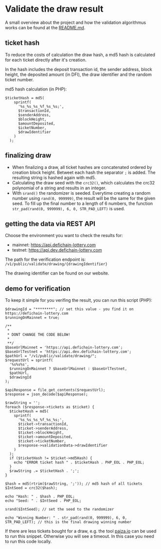 # Validate the draw result

A small overview about the project and how the validation algorithmus works can be found at the [README.md](README.MD).

## ticket hash

To reduce the costs of calculation the draw hash, a md5 hash is calculated for each ticket directly after it's creation.

In the hash includes the deposit transaction id, the sender address, block height, the deposited amount (in DFI), the draw identifier and the random ticket number.

md5 hash calculation (in PHP):

```
$ticketHash = md5(
    sprintf(
      '%s_%s_%s_%f_%s_%s;',
      $transactionId,
      $senderAddress,
      $blockHeight,
      $amountDeposited,
      $icketNumber,
      $drawIdentifier
    )
  );
```

## finalizing draw

- When finalizing a draw, all ticket hashes are concatenated ordered by creation block height.
Betweet each hash the separator `;` is added.
The resulting string is hashed again with md5.
- Calculating the draw seed with the `crc32()`, which calculates the crc32 polynomial of a string and results in an integer.
- With `srand()` the randomizer is seeded. Everytime creating a random number using `rand(0, 999999)`, the result will be the same for the given seed. To fill up the final number to a length of 6 numbers, the function `str_pad(rand(0, 999999), 6, 0, STR_PAD_LEFT)` is used.

## getting the data via REST API

Choose the environment you want to check the results for:

- mainnet: https://api.defichain-lottery.com
- testnet: https://api.dev.defichain-lottery.com

The path for the verification endpoint is:
`/v1/public/validate/drawing/{drawingIdentifier}`

The drawing identifier can be found on our website.

## demo for verification

To keep it simple for you verifing the result, you can run this script (PHP):

```
$drawingId = "********"; // set this value - you find it on https://defichain-lottery.com
$runningOnMainnet = true;

/**
 *
 * DONT CHANGE THE CODE BELOW!
 *
 **/
$baseUrlMainnet = 'https://api.defichain-lottery.com';
$baseUrlTestnet = 'https://api.dev.defichain-lottery.com';
$pathUrl = "/v1/public/validate/drawing/";
$requestUrl = sprintf(
  '%s%s%s',
  $runningOnMainnet ? $baseUrlMainnet : $baseUrlTestnet,
  $pathUrl,
  $drawingId
);

$apiResponse = file_get_contents($requestUrl);
$response = json_decode($apiResponse);

$rawString = '';
foreach ($response->tickets as $ticket) {
  $ticketHash = md5(
    sprintf(
      '%s_%s_%s_%f_%s_%s;',
      $ticket->transactionId,
      $ticket->senderAddress,
      $ticket->blockHeight,
      $ticket->amountDeposited,
      $ticket->ticketNumber,
      $response->validationData->drawIdentifier
    )
  );
  if ($ticketHash != $ticket->md5Hash) {
    echo "ERROR ticket hash " . $ticketHash . PHP_EOL . PHP_EOL;
  }
  $rawString .= $ticketHash . ';';
}

$hash = md5(rtrim($rawString, ';')); // md5 hash of all tickets
$IntSeed = crc32($hash);

echo "Hash: " . $hash . PHP_EOL;
echo "Seed: " . $IntSeed . PHP_EOL;

srand($IntSeed); // set the seed to the randomizer

echo "Winning Number: " . str_pad(rand(0, 999999), 6, 0, STR_PAD_LEFT); // this is the final drawing winning number
```

If there are less tickets bought for a draw, e.g. the tool [paiza.io](https://paiza.io/en/projects/new?language=php) can be used to run this snippet. Otherwise you will see a timeout. In this case you need to run this code locally.